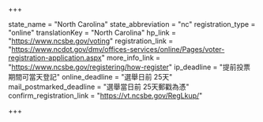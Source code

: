 +++

state_name = "North Carolina"
state_abbreviation = "nc"
registration_type = "online"
translationKey = "North Carolina"
hp_link = "https://www.ncsbe.gov/voting"
registration_link = "https://www.ncdot.gov/dmv/offices-services/online/Pages/voter-registration-application.aspx"
more_info_link = "https://www.ncsbe.gov/registering/how-register"
ip_deadline = "提前投票期間可當天登記"
online_deadline = "選舉日前 25天"
mail_postmarked_deadline = "選舉當日前 25天郵戳為憑"
confirm_registration_link = "https://vt.ncsbe.gov/RegLkup/"

+++